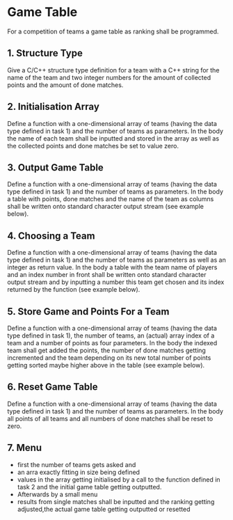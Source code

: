# Game Table
For a competition of teams a game table as ranking shall be programmed.

## 1. Structure Type
Give a C/C++ structure type definition for a team with a C++ string for the name of the team and two integer numbers for the amount of collected points and the amount of done matches.


## 2. Initialisation Array
Define a function with a one-dimensional array of teams (having the data type defined in task 1) and the number of teams as parameters. In the body the name of each team shall be inputted and stored in the array as well as the collected points and done matches be set to value zero.

## 3. Output Game Table
Define a function with a one-dimensional array of teams (having the data type defined in task 1) and the number of teams as parameters. In the body a table with points, done matches and the name of the team as columns shall be written onto standard character output stream (see example below).

## 4. Choosing a Team
Define a function with a one-dimensional array of teams (having the data type defined in task 1) and the number of teams as parameters as well as an integer as return value. In the body a table with the team name of players and an index number in front shall be written onto standard character output stream and by inputting a number this team get chosen and its index returned by the function (see example below).

## 5. Store Game and Points For a Team
Define a function with a one-dimensional array of teams (having the data type defined in task 1), the number of teams, an (actual) array index of a team and a number of points as four parameters. In the body the indexed team shall get added the points, the number of done matches getting incremented and the team depending on its new total number of points getting sorted maybe higher above in the table (see example below).

## 6. Reset Game Table
Define a function with a one-dimensional array of teams (having the data type defined in task 1) and the number of teams as parameters. In the body all points of all teams and all numbers of done matches shall be reset to zero.

## 7. Menu
- first the number of teams gets asked and
- an arra exactly fitting in size being defined
- values in the array getting initialised by a call to the function defined in task 2 and the initial game table getting outputted.
- Afterwards by a small menu
- results from single matches shall be inputted and the ranking getting adjusted,the actual game table getting outputted or resetted
